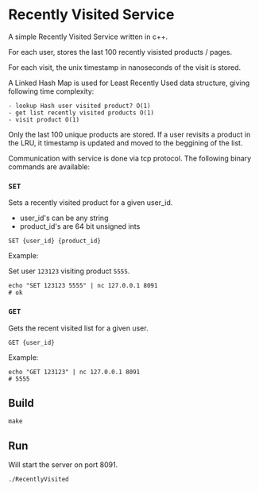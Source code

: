 # Recently Visited Service

A simple Recently Visited Service written in c++.

For each user, stores the last 100 recently visisted products / pages.

For each visit, the unix timestamp in nanoseconds of the visit is stored.

A Linked Hash Map is used for Least Recently Used data structure, giving following time complexity:

    - lookup Hash user visited product? O(1)
    - get list recently visited products O(1)
    - visit product O(1)

Only the last 100 unique products are stored. If a user revisits a product in the LRU, it timestamp is updated and 
moved to the beggining of the list.

Communication with service is done via tcp protocol.
The following binary commands are available:

### `SET`
Sets a recently visited product for a given user_id.
- user_id's can be any string
- product_id's are 64 bit unsigned ints
```
SET {user_id} {product_id}
```
Example:

Set user `123123` visiting product `5555`.
```
echo "SET 123123 5555" | nc 127.0.0.1 8091
# ok
```

### `GET`
Gets the recent visited list for a given user.
```
GET {user_id}
```

Example:
```
echo "GET 123123" | nc 127.0.0.1 8091
# 5555
```

## Build
```
make
```

## Run
Will start the server on port 8091.

```
./RecentlyVisited
```
